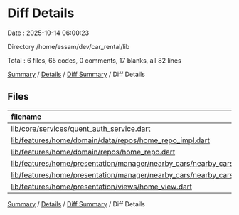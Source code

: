 # Diff Details

Date : 2025-10-14 06:00:23

Directory /home/essam/dev/car_rental/lib

Total : 6 files,  65 codes, 0 comments, 17 blanks, all 82 lines

[Summary](results.md) / [Details](details.md) / [Diff Summary](diff.md) / Diff Details

## Files
| filename | language | code | comment | blank | total |
| :--- | :--- | ---: | ---: | ---: | ---: |
| [lib/core/services/quent_auth_service.dart](/lib/core/services/quent_auth_service.dart) | Dart | 16 | 0 | 4 | 20 |
| [lib/features/home/domain/data/repos/home_repo_impl.dart](/lib/features/home/domain/data/repos/home_repo_impl.dart) | Dart | 11 | 0 | 2 | 13 |
| [lib/features/home/domain/repos/home_repo.dart](/lib/features/home/domain/repos/home_repo.dart) | Dart | 1 | 0 | 0 | 1 |
| [lib/features/home/presentation/manager/nearby_cars/nearby_cars_cubit.dart](/lib/features/home/presentation/manager/nearby_cars/nearby_cars_cubit.dart) | Dart | 21 | 0 | 3 | 24 |
| [lib/features/home/presentation/manager/nearby_cars/nearby_cars_state.dart](/lib/features/home/presentation/manager/nearby_cars/nearby_cars_state.dart) | Dart | 13 | 0 | 8 | 21 |
| [lib/features/home/presentation/views/home_view.dart](/lib/features/home/presentation/views/home_view.dart) | Dart | 3 | 0 | 0 | 3 |

[Summary](results.md) / [Details](details.md) / [Diff Summary](diff.md) / Diff Details